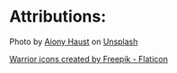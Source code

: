 # Attributions:

Photo by <a href="https://unsplash.com/es/@aiony?utm_content=creditCopyText&utm_medium=referral&utm_source=unsplash">Aiony Haust</a> on <a href="https://unsplash.com/es/fotos/mujer-con-camisa-negra-de-cuello-redondo-3TLl_97HNJo?utm_content=creditCopyText&utm_medium=referral&utm_source=unsplash">Unsplash</a>

<a href="https://www.flaticon.com/free-icons/warrior" title="warrior icons">Warrior icons created by Freepik - Flaticon</a>